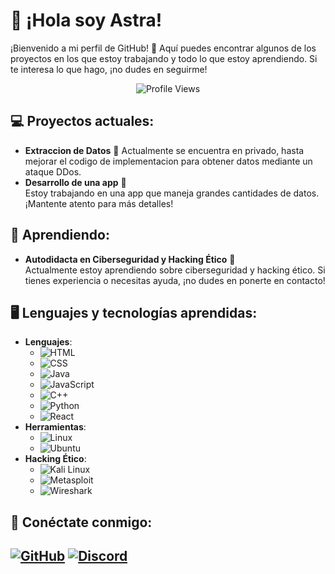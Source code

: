 # 👋 ¡Hola soy **Astra**! 

¡Bienvenido a mi perfil de GitHub! 🚀 Aquí puedes encontrar algunos de los proyectos en los que estoy trabajando y todo lo que estoy aprendiendo. Si te interesa lo que hago, ¡no dudes en seguirme!

<div align="center">
  <img src="https://count.getloli.com/get/@FBIK." alt="Profile Views"/>
</div>

## 💻 Proyectos actuales:
- **Extraccion de Datos** 🦇
  Actualmente se encuentra en privado, hasta mejorar el codigo de implementacion para obtener datos mediante un ataque DDos.
- **Desarrollo de una app** 📱  
  Estoy trabajando en una app que maneja grandes cantidades de datos. ¡Mantente atento para más detalles!

## 🧠 Aprendiendo:
- **Autodidacta en Ciberseguridad y Hacking Ético** 🔐  
  Actualmente estoy aprendiendo sobre ciberseguridad y hacking ético. Si tienes experiencia o necesitas ayuda, ¡no dudes en ponerte en contacto!

## 🖥️ Lenguajes y tecnologías aprendidas:
- **Lenguajes**:
  - ![HTML](https://img.shields.io/badge/HTML-%23E34F26?style=flat-square&logo=html5&logoColor=white)
  - ![CSS](https://img.shields.io/badge/CSS-%231572B6?style=flat-square&logo=css3&logoColor=white)
  - ![Java](https://img.shields.io/badge/Java-%23F7DF1E?style=flat-square&logo=java&logoColor=white)
  - ![JavaScript](https://img.shields.io/badge/JavaScript-%23F7DF1E?style=flat-square&logo=javascript&logoColor=white)
  - ![C++](https://img.shields.io/badge/C++-%2300599C?style=flat-square&logo=cplusplus&logoColor=white)
  - ![Python](https://img.shields.io/badge/Python-%2337769E?style=flat-square&logo=python&logoColor=white)
  - ![React](https://img.shields.io/badge/React-%23282C34?style=flat-square&logo=react&logoColor=61DAFB)
- **Herramientas**:
  - ![Linux](https://img.shields.io/badge/Linux-%23FCC624?style=flat-square&logo=linux&logoColor=black)
  - ![Ubuntu](https://img.shields.io/badge/Ubuntu-%23E95420?style=flat-square&logo=ubuntu&logoColor=white)
- **Hacking Ético**:  
  - ![Kali Linux](https://img.shields.io/badge/Kali%20Linux-%23EE0000?style=flat-square&logo=kali&logoColor=white)
  - ![Metasploit](https://img.shields.io/badge/Metasploit-%234C1F24?style=flat-square&logo=metasploit&logoColor=white)
  - ![Wireshark](https://img.shields.io/badge/Wireshark-%238E3A3A?style=flat-square&logo=wireshark&logoColor=white)
## 🔗 Conéctate conmigo:
[![GitHub](https://img.shields.io/badge/GitHub-x3089%20-blue?style=flat-square&logo=github&logoColor=white)](https://github.com/x3089)
[![Discord](https://img.shields.io/badge/Discord-Astra%231234-blue?style=flat-square&logo=discord&logoColor=white)](https://discord.com/users/1344058511163916381)
-
